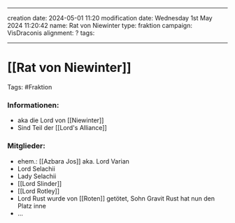 
---
creation date: 2024-05-01 11:20 
modification date: Wednesday 1st May 2024 11:20:42 
name: Rat von Niewinter
type: fraktion
campaign: VisDraconis
alignment: ?
tags:

--- 

# [[Rat von Niewinter]]

Tags: #Fraktion


### Informationen:
- aka die Lord von [[Niewinter]]
- Sind Teil der [[Lord's Alliance]]

### Mitglieder:
- ehem.: [[Azbara Jos]] aka. Lord Varian
- Lord Selachii
- Lady Selachii
- [[Lord Slinder]]
- [[Lord Rotley]]
- Lord Rust wurde von [[Roten]] getötet, Sohn Gravit Rust hat nun den Platz inne
- ...
